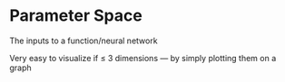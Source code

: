 # Parameter Space

The inputs to a function/neural network

Very easy to visualize if ≤ 3 dimensions — by simply plotting them on a graph